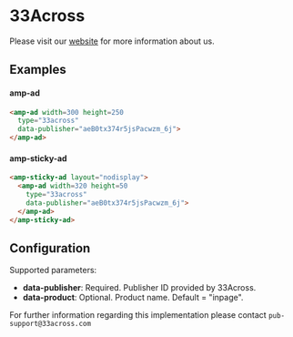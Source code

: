 <!---
Copyright 2016 The AMP HTML Authors. All Rights Reserved.

Licensed under the Apache License, Version 2.0 (the "License");
you may not use this file except in compliance with the License.
You may obtain a copy of the License at

      http://www.apache.org/licenses/LICENSE-2.0

Unless required by applicable law or agreed to in writing, software
distributed under the License is distributed on an "AS-IS" BASIS,
WITHOUT WARRANTIES OR CONDITIONS OF ANY KIND, either express or implied.
See the License for the specific language governing permissions and
limitations under the License.
-->

# 33Across

Please visit our [website](https://33across.com/) for more information about us.

## Examples

#### amp-ad

```html
<amp-ad width=300 height=250
  type="33across"
  data-publisher="aeB0tx374r5jsPacwzm_6j">
</amp-ad>
```

#### amp-sticky-ad

```html
<amp-sticky-ad layout="nodisplay">
  <amp-ad width=320 height=50
    type="33across"
    data-publisher="aeB0tx374r5jsPacwzm_6j">
  </amp-ad>
</amp-sticky-ad>
```

## Configuration

Supported parameters:

- **data-publisher**: Required. Publisher ID provided by 33Across.
- **data-product**:   Optional. Product name. Default = "inpage".

For further information regarding this implementation please contact `pub-support@33across.com`

